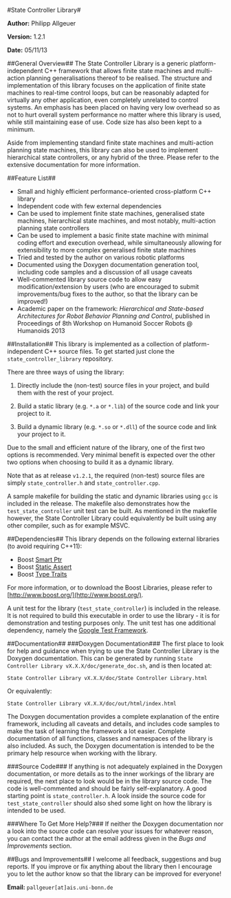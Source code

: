#State Controller Library#

**Author:** Philipp Allgeuer

**Version:** 1.2.1

**Date:** 05/11/13

##General Overview##
The State Controller Library is a generic platform-independent C++ framework that allows finite state machines and multi-action planning generalisations thereof to be realised. The structure and implementation of this library focuses on the application of finite state machines to real-time control loops, but can be reasonably adapted for virtually any other application, even completely unrelated to control systems. An emphasis has been placed on having very low overhead so as not to hurt overall system performance no matter where this library is used, while still maintaining ease of use. Code size has also been kept to a minimum.

Aside from implementing standard finite state machines and multi-action planning state machines, this library can also be used to implement hierarchical state controllers, or any hybrid of the three. Please refer to the extensive documentation for more information.

##Feature List##
- Small and highly efficient performance-oriented cross-platform C++ library
- Independent code with few external dependencies
- Can be used to implement finite state machines, generalised state machines, hierarchical state machines, and most notably, multi-action planning state controllers
- Can be used to implement a basic finite state machine with minimal coding effort and execution overhead, while simultaneously allowing for extensibility to more complex generalised finite state machines
- Tried and tested by the author on various robotic platforms
- Documented using the Doxygen documentation generation tool, including code samples and a discussion of all usage caveats
- Well-commented library source code to allow easy modification/extension by users (who are encouraged to submit improvements/bug fixes to the author, so that the library can be improved!)
- Academic paper on the framework: *Hierarchical and State-based Architectures for Robot Behavior Planning and Control*, published in Proceedings of 8th Workshop on Humanoid Soccer Robots @ Humanoids 2013

##Installation##
This library is implemented as a collection of platform-independent C++ source files. To get started just clone the `state_controller_library` repository.

There are three ways of using the library:

1. Directly include the (non-test) source files in your project, and build them with the rest of your project.

2. Build a static library (e.g. `*.a` or `*.lib`) of the source code and link your project to it.

3. Build a dynamic library (e.g. `*.so` or `*.dll`) of the source code and link your project to it.

Due to the small and efficient nature of the library, one of the first two options is recommended. Very minimal benefit is expected over the other two options when choosing to build it as a dynamic library.

Note that as at release `v1.2.1`, the required (non-test) source files are simply `state_controller.h` and `state_controller.cpp`.

A sample makefile for building the static and dynamic libraries using `gcc` is included in the release. The makefile also demonstrates how the `test_state_controller` unit test can be built. As mentioned in the makefile however, the State Controller Library could equivalently be built using any other compiler, such as for example MSVC.

##Dependencies##
This library depends on the following external libraries (to avoid requiring C++11):
- Boost [Smart Ptr](http://www.boost.org/doc/libs/release/libs/smart_ptr/)
- Boost [Static Assert](http://www.boost.org/doc/libs/release/libs/static_assert/)
- Boost [Type Traits](http://www.boost.org/doc/libs/release/libs/type_traits/)

For more information, or to download the Boost Libraries, please refer to [http://www.boost.org/](http://www.boost.org/).

A unit test for the library (`test_state_controller`) is included in the release. It is not required to build this executable in order to use the library - it is for demonstration and testing purposes only. The unit test has one additional dependency, namely the [Google Test Framework](https://code.google.com/p/googletest/).

##Documentation##
###Doxygen Documentation###
The first place to look for help and guidance when trying to use the State Controller Library is the Doxygen documentation. This can be generated by running `State Controller Library vX.X.X/doc/generate_doc.sh`, and is then located at:

`State Controller Library vX.X.X/doc/State Controller Library.html`

Or equivalently:

`State Controller Library vX.X.X/doc/out/html/index.html`

The Doxygen documentation provides a complete explanation of the entire framework, including all caveats and details, and includes code samples to make the task of learning the framework a lot easier. Complete documentation of all functions, classes and namespaces of the library is also included. As such, the Doxygen documentation is intended to be the primary help resource when working with the library.

###Source Code###
If anything is not adequately explained in the Doxygen documentation, or more details as to the inner workings of the library are required, the next place to look would be in the library source code. The code is well-commented and should be fairly self-explanatory. A good starting point is `state_controller.h`. A look inside the source code for `test_state_controller` should also shed some light on how the library is intended to be used.

###Where To Get More Help?###
If neither the Doxygen documentation nor a look into the source code can resolve your issues for whatever reason, you can contact the author at the email address given in the *Bugs and Improvements* section.

##Bugs and Improvements##
I welcome all feedback, suggestions and bug reports. If you improve or fix anything about the library then I encourage you to let the author know so that the library can be improved for everyone!

**Email:** `pallgeuer[at]ais.uni-bonn.de`
